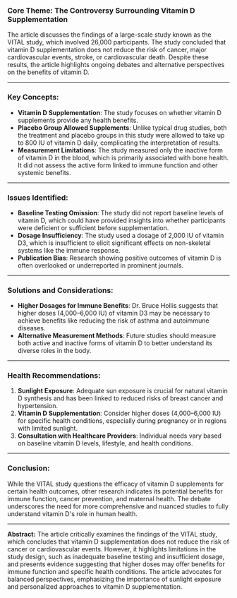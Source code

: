 ### Core Theme: The Controversy Surrounding Vitamin D Supplementation

The article discusses the findings of a large-scale study known as the VITAL study, which involved 26,000 participants. The study concluded that vitamin D supplementation does not reduce the risk of cancer, major cardiovascular events, stroke, or cardiovascular death. Despite these results, the article highlights ongoing debates and alternative perspectives on the benefits of vitamin D.

---

### Key Concepts:

- **Vitamin D Supplementation**: The study focuses on whether vitamin D supplements provide any health benefits.
- **Placebo Group Allowed Supplements**: Unlike typical drug studies, both the treatment and placebo groups in this study were allowed to take up to 800 IU of vitamin D daily, complicating the interpretation of results.
- **Measurement Limitations**: The study measured only the inactive form of vitamin D in the blood, which is primarily associated with bone health. It did not assess the active form linked to immune function and other systemic benefits.

---

### Issues Identified:

- **Baseline Testing Omission**: The study did not report baseline levels of vitamin D, which could have provided insights into whether participants were deficient or sufficient before supplementation.
- **Dosage Insufficiency**: The study used a dosage of 2,000 IU of vitamin D3, which is insufficient to elicit significant effects on non-skeletal systems like the immune response.
- **Publication Bias**: Research showing positive outcomes of vitamin D is often overlooked or underreported in prominent journals.

---

### Solutions and Considerations:

- **Higher Dosages for Immune Benefits**: Dr. Bruce Hollis suggests that higher doses (4,000–6,000 IU) of vitamin D3 may be necessary to achieve benefits like reducing the risk of asthma and autoimmune diseases.
- **Alternative Measurement Methods**: Future studies should measure both active and inactive forms of vitamin D to better understand its diverse roles in the body.

---

### Health Recommendations:

1. **Sunlight Exposure**: Adequate sun exposure is crucial for natural vitamin D synthesis and has been linked to reduced risks of breast cancer and hypertension.
2. **Vitamin D Supplementation**: Consider higher doses (4,000–6,000 IU) for specific health conditions, especially during pregnancy or in regions with limited sunlight.
3. **Consultation with Healthcare Providers**: Individual needs vary based on baseline vitamin D levels, lifestyle, and health conditions.

---

### Conclusion:

While the VITAL study questions the efficacy of vitamin D supplements for certain health outcomes, other research indicates its potential benefits for immune function, cancer prevention, and maternal health. The debate underscores the need for more comprehensive and nuanced studies to fully understand vitamin D's role in human health.

---

**Abstract:**
The article critically examines the findings of the VITAL study, which concludes that vitamin D supplementation does not reduce the risk of cancer or cardiovascular events. However, it highlights limitations in the study design, such as inadequate baseline testing and insufficient dosage, and presents evidence suggesting that higher doses may offer benefits for immune function and specific health conditions. The article advocates for balanced perspectives, emphasizing the importance of sunlight exposure and personalized approaches to vitamin D supplementation.